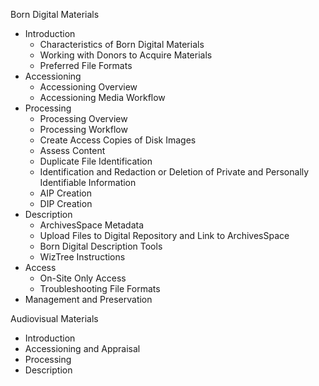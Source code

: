 Born Digital Materials

- Introduction
    - Characteristics of Born Digital Materials
    - Working with Donors to Acquire Materials
    - Preferred File Formats
- Accessioning
    - Accessioning Overview
    - Accessioning Media Workflow
- Processing 
    - Processing Overview
    - Processing Workflow
    - Create Access Copies of Disk Images
    - Assess Content
    - Duplicate File Identification
    - Identification and Redaction or Deletion of Private and Personally Identifiable Information
    - AIP Creation
    - DIP Creation
- Description
    - ArchivesSpace Metadata
    - Upload Files to Digital Repository and Link to ArchivesSpace
    - Born Digital Description Tools
    - WizTree Instructions
- Access
    - On-Site Only Access
    - Troubleshooting File Formats
- Management and Preservation

Audiovisual Materials

- Introduction
- Accessioning and Appraisal
- Processing 
- Description

